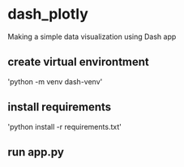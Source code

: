 # dash_plotly
Making a simple data visualization using Dash app

## create virtual environtment
'python -m venv dash-venv'

## install requirements
'python install -r requirements.txt'

## run app.py

